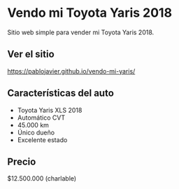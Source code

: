 # Vendo mi Toyota Yaris 2018

Sitio web simple para vender mi Toyota Yaris 2018.

## Ver el sitio
https://pablojavier.github.io/vendo-mi-yaris/

## Características del auto
- Toyota Yaris XLS 2018
- Automático CVT
- 45.000 km
- Único dueño
- Excelente estado

## Precio
$12.500.000 (charlable)
